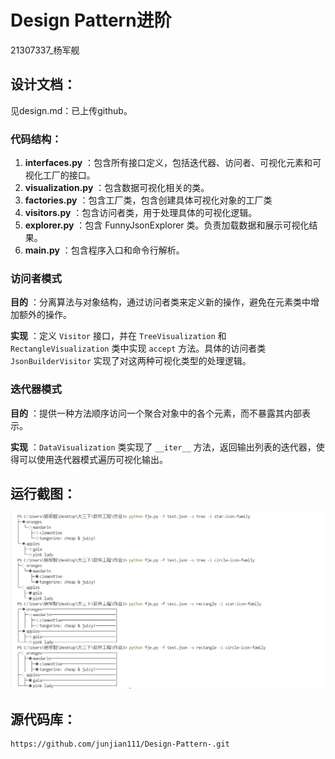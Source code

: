 # Design Pattern进阶

21307337_杨军舰

## 设计文档：

见design.md：已上传github。

### 代码结构：

1. **interfaces.py** ：包含所有接口定义，包括迭代器、访问者、可视化元素和可视化工厂的接口。
2. **visualization.py** ：包含数据可视化相关的类。
3. **factories.py** ：包含工厂类，包含创建具体可视化对象的工厂类
4. **visitors.py** ：包含访问者类，用于处理具体的可视化逻辑。
5. **explorer.py** ：包含 FunnyJsonExplorer 类。负责加载数据和展示可视化结果。
6. **main.py** ：包含程序入口和命令行解析。

### 访问者模式

 **目的** ：分离算法与对象结构，通过访问者类来定义新的操作，避免在元素类中增加额外的操作。

 **实现** ：定义 `Visitor` 接口，并在 `TreeVisualization` 和 `RectangleVisualization` 类中实现 `accept` 方法。具体的访问者类 `JsonBuilderVisitor` 实现了对这两种可视化类型的处理逻辑。

### 迭代器模式

 **目的** ：提供一种方法顺序访问一个聚合对象中的各个元素，而不暴露其内部表示。

 **实现** ：`DataVisualization` 类实现了 `__iter__` 方法，返回输出列表的迭代器，使得可以使用迭代器模式遍历可视化输出。

## 运行截图：

![1718787409253](image/README/1718787409253.png)

## 源代码库：

```
https://github.com/junjian111/Design-Pattern-.git
```
